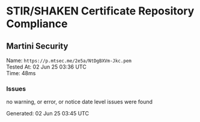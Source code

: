 # STIR/SHAKEN Certificate Repository Compliance

## Martini Security

Name: `https://p.mtsec.me/2e5a/NtDgBXVm-Jkc.pem`\
Tested At: 02 Jun 25 03:36 UTC\
Time: 48ms

### Issues

no warning, or error, or notice date level issues were found

Generated: 02 Jun 25 03:45 UTC